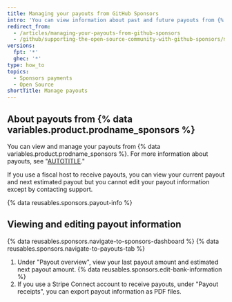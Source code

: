 ```yaml
---
title: Managing your payouts from GitHub Sponsors
intro: 'You can view information about past and future payouts from {% data variables.product.prodname_sponsors %} and edit your bank information.'
redirect_from:
  - /articles/managing-your-payouts-from-github-sponsors
  - /github/supporting-the-open-source-community-with-github-sponsors/managing-your-payouts-from-github-sponsors
versions:
  fpt: '*'
  ghec: '*'
type: how_to
topics:
  - Sponsors payments
  - Open Source
shortTitle: Manage payouts
---
```


## About payouts from {% data variables.product.prodname_sponsors %}

You can view and manage your payouts from {% data variables.product.prodname_sponsors %}. For more information about payouts, see "[AUTOTITLE](/sponsors/receiving-sponsorships-through-github-sponsors/about-github-sponsors-for-open-source-contributors#sponsorship-payouts)."

If you use a fiscal host to receive payouts, you can view your current payout and next estimated payout but you cannot edit your payout information except by contacting support.

{% data reusables.sponsors.payout-info %}

## Viewing and editing payout information

{% data reusables.sponsors.navigate-to-sponsors-dashboard %}
{% data reusables.sponsors.navigate-to-payouts-tab %}
1. Under "Payout overview", view your last payout amount and estimated next payout amount.
{% data reusables.sponsors.edit-bank-information %}
1. If you use a Stripe Connect account to receive payouts, under "Payout receipts", you can export payout information as PDF files.
